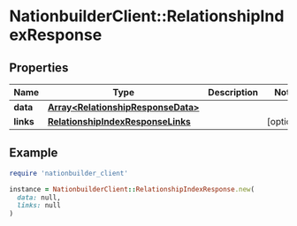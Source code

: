 # NationbuilderClient::RelationshipIndexResponse

## Properties

| Name | Type | Description | Notes |
| ---- | ---- | ----------- | ----- |
| **data** | [**Array&lt;RelationshipResponseData&gt;**](RelationshipResponseData.md) |  |  |
| **links** | [**RelationshipIndexResponseLinks**](RelationshipIndexResponseLinks.md) |  | [optional] |

## Example

```ruby
require 'nationbuilder_client'

instance = NationbuilderClient::RelationshipIndexResponse.new(
  data: null,
  links: null
)
```

